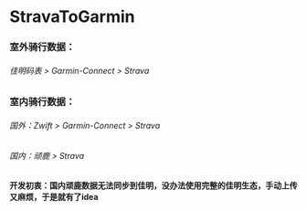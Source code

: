 # StravaToGarmin

### 室外骑行数据：
###### 佳明码表 > Garmin-Connect > Strava

### 室内骑行数据：
###### 国外：Zwift > Garmin-Connect > Strava

###### 国内：顽鹿 > Strava


#### 开发初衷：国内顽鹿数据无法同步到佳明，没办法使用完整的佳明生态，手动上传又麻烦，于是就有了idea